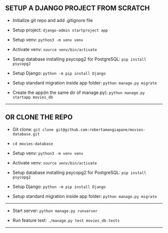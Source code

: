 ## SETUP A DJANGO PROJECT FROM SCRATCH

- Initialize git repo and add .gitignore file

- Setup project:
    `django-admin startproject app`
        
- Setup venv:
    `python3 -m venv venv`
    
- Activate venv:
    `source venv/bin/activate`
    
- Setup database installing psycopg2 for PostgreSQL:
    `pip install psycopg2`
    
- Setup Django:
    `python -m pip install Django`
    
- Setup standard migration inside app folder:
    `python manage.py migrate`
    
- Create the app(in the same dir of manage.py):
    `python manage.py startapp movies_db`
    
--------
    
## OR CLONE THE REPO

- Git clone:
    `git clone git@github.com:robertamangiapane/movies-database.git`

- `cd movies-database`

- Setup venv:
    `python3 -m venv venv`
    
- Activate venv:
    `source venv/bin/activate`
    
- Setup database installing psycopg2 for PostgreSQL:
    `pip install psycopg2`
    
- Setup Django:
    `python -m pip install Django`
    
- Setup standard migration inside app folder:
    `python manage.py migrate`

-------
    
- Start server:
    `python manage.py runserver`
    
- Run feature test:
    `./manage.py test movies_db.tests`

-------
    
    
